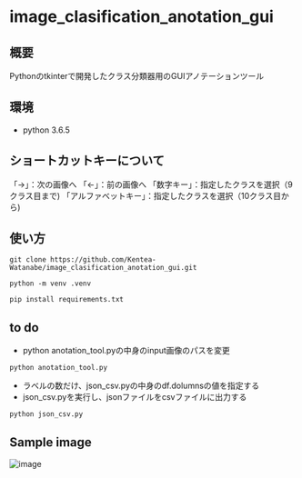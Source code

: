# image_clasification_anotation_gui

## 概要
Pythonのtkinterで開発したクラス分類器用のGUIアノテーションツール

## 環境
* python 3.6.5

## ショートカットキーについて
「→」：次の画像へ
「←」：前の画像へ
「数字キー」：指定したクラスを選択（9クラス目まで)
「アルファベットキー」：指定したクラスを選択（10クラス目から)

## 使い方
```
git clone https://github.com/Kentea-Watanabe/image_clasification_anotation_gui.git
```

```
python -m venv .venv
```

```
pip install requirements.txt
```

##  to do 
* python anotation_tool.pyの中身のinput画像のパスを変更

```
python anotation_tool.py
```

* ラベルの数だけ、json_csv.pyの中身のdf.dolumnsの値を指定する<br>
* json_csv.pyを実行し、jsonファイルをcsvファイルに出力する<br>
```
python json_csv.py
```

##  Sample image
![image](https://user-images.githubusercontent.com/87839643/184858357-3339a9a0-9343-4965-ad82-5b493bf0d390.png)
